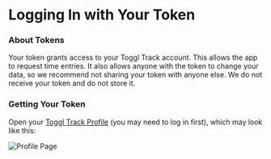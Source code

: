 # Logging In with Your Token

### About Tokens
Your token grants access to your Toggl Track account. This allows the app to request time entries. It also allows anyone with the token to change your data, so we recommend not sharing your token with anyone else. We do not receive your token and do not store it.

### Getting Your Token
Open your [Toggl Track Profile](https://track.toggl.com/profile) (you may need to log in first), which may look like this:

![Profile Page](Clok/token/profile.png)